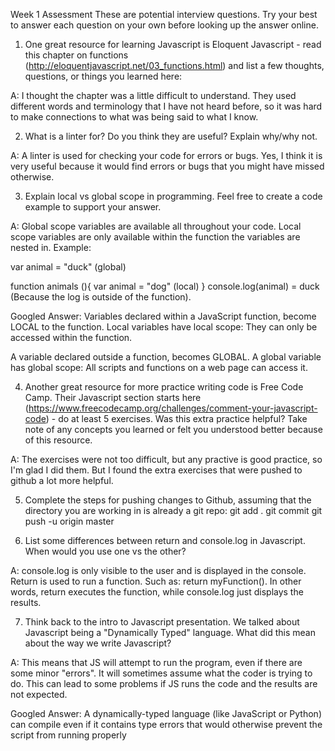 Week 1 Assessment
These are potential interview questions. Try your best to answer each question on your own before looking up the answer online.

1. One great resource for learning Javascript is Eloquent Javascript - read this chapter on functions (http://eloquentjavascript.net/03_functions.html) and list a few thoughts, questions, or things you learned here:

A: I thought the chapter was a little difficult to understand. They used different words and terminology that I have not heard before, so it was hard to make connections to what was being said to what I know.

2. What is a linter for? Do you think they are useful? Explain why/why not.

A: A linter is used for checking your code for errors or bugs. Yes, I think it is very useful because it would find errors or bugs that you might have missed otherwise.

3. Explain local vs global scope in programming. Feel free to create a code example to support your answer.

A: Global scope variables are available all throughout your code. Local scope variables are only available within the function the variables are nested in.
Example:

var animal = "duck" (global)

function animals (){
    var animal = "dog" (local)
}
console.log(animal) = duck (Because the log is outside of the function).

Googled Answer: Variables declared within a JavaScript function, become LOCAL to the function.
Local variables have local scope: They can only be accessed within the function.

A variable declared outside a function, becomes GLOBAL. A global variable has global scope: All scripts and functions on a web page can access it.

4. Another great resource for more practice writing code is Free Code Camp. Their Javascript section starts here (https://www.freecodecamp.org/challenges/comment-your-javascript-code) - do at least 5 exercises.
Was this extra practice helpful? Take note of any concepts you learned or felt you understood better because of this resource.

A: The exercises were not too difficult, but any practive is good practice, so I'm glad I did them. But I found the extra exercises that were pushed to github a lot more helpful.

5. Complete the steps for pushing changes to Github, assuming that the directory you are working in is already a git repo:
git add .
git commit
git push -u origin master

6. List some differences between return and console.log in Javascript. When would you use one vs the other?

A: console.log is only visible to the user and is displayed in the console. Return is used to run a function. Such as: return myFunction(). In other words, return executes the function, while console.log just displays the results.

7. Think back to the intro to Javascript presentation. We talked about Javascript being a "Dynamically Typed" language. What did this mean about the way we write Javascript?

A: This means that JS will attempt to run the program, even if there are some minor "errors". It will sometimes assume what the coder is trying to do. This can lead to some problems if JS runs the code and the results are not expected.

Googled Answer: A dynamically-typed language (like JavaScript or Python) can compile even if it contains type errors that would otherwise prevent the script from running properly
